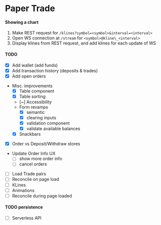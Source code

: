 # Paper Trade

#### Showing a chart

1. Make REST request for `/klines?symbol=<symbol>&interval=<interval>`
1. Open WS connection at `/stream` for `<symbol>@kline\_<interval>`
1. Display klines from REST request, and add klines for each update of WS

#### TODO

- [x] Add wallet (add funds)
- [x] Add transaction history (deposits & trades)
- [x] Add open orders
- Misc. improvements
  - [x] Table component
  - [x] Table sorting
  - [~] Accessibility
  - Form revamps
    - [x] semantic
    - [x] clearing inputs
    - [x] validation component
    - [x] validate available balances
  - [x] Snackbars
- [x] Order vs Deposit/Withdraw stores
- Update Order Info UX
  - [ ] show more order info
  - [ ] cancel orders
- [ ] Load Trade pairs
- [ ] Reconcile on page load
- [ ] KLines
- [ ] Animations
- [ ] Reconcile during page loaded

#### TODO persistence

- [ ] Serverless API
